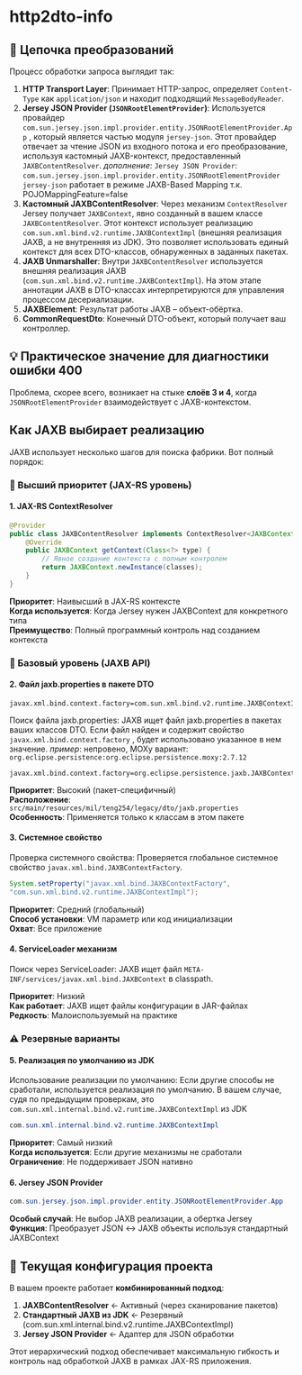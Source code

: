# http2dto-info

## 🔄 Цепочка преобразований

Процесс обработки запроса выглядит так:

1. **HTTP Transport Layer**: Принимает HTTP-запрос, определяет `Content-Type`
как `application/json` и находит подходящий `MessageBodyReader`.
2. **Jersey JSON Provider (`JSONRootElementProvider`)**: Используется
провайдер `com.sun.jersey.json.impl.provider.entity.JSONRootElementProvider.App`
, который является частью модуля `jersey-json`. Этот провайдер отвечает
за чтение JSON из входного потока и его преобразование, используя
кастомный JAXB-контекст, предоставленный `JAXBContentResolver`.
*дополнение*: `Jersey JSON Provider`:
`com.sun.jersey.json.impl.provider.entity.JSONRootElementProvider`
`jersey-json` работает в режиме JAXB-Based Mapping т.к. POJOMappingFeature=false
3. **Кастомный JAXBContentResolver**: Через механизм `ContextResolver`
Jersey получает `JAXBContext`, явно созданный в вашем классе
`JAXBContentResolver`. Этот контекст использует реализацию
`com.sun.xml.bind.v2.runtime.JAXBContextImpl` (внешняя реализация
JAXB, а не внутренняя из JDK). Это позволяет использовать единый
контекст для всех DTO-классов, обнаруженных в заданных пакетах.
4. **JAXB Unmarshaller**: Внутри `JAXBContentResolver` используется внешняя
реализация JAXB (`com.sun.xml.bind.v2.runtime.JAXBContextImpl`). На этом этапе
аннотации JAXB в DTO-классах интерпретируются для управления процессом десериализации.
5. **JAXBElement<CommonRequestDto>**: Результат работы JAXB – объект-обёртка.
6. **CommonRequestDto**: Конечный DTO-объект, который получает ваш контроллер.

## 💡 Практическое значение для диагностики ошибки 400

Проблема, скорее всего, возникает на стыке **слоёв 3 и 4**, когда
`JSONRootElementProvider` взаимодействует с JAXB-контекстом.

## Как JAXB выбирает реализацию

JAXB использует несколько шагов для поиска фабрики. Вот полный порядок:

### 🎯 Высший приоритет (JAX-RS уровень)

#### 1. **JAX-RS ContextResolver<JAXBContext>**

```java
@Provider
public class JAXBContentResolver implements ContextResolver<JAXBContext> {
    @Override
    public JAXBContext getContext(Class<?> type) {
        // Явное создание контекста с полным контролем
        return JAXBContext.newInstance(classes);
    }
}
```

**Приоритет**: Наивысший в JAX-RS контексте  
**Когда используется**: Когда Jersey нужен JAXBContext для конкретного типа  
**Преимущество**: Полный программный контроль над созданием контекста

### 🔧 Базовый уровень (JAXB API)

#### 2. **Файл jaxb.properties в пакете DTO**

```properties
javax.xml.bind.context.factory=com.sun.xml.bind.v2.runtime.JAXBContextImpl
```

Поиск файла jaxb.properties: JAXB ищет файл jaxb.properties в пакетах ваших
классов DTO. Если файл найден и содержит свойство `javax.xml.bind.context.factory`
, будет использовано указанное в нем значение.
*пример*: непровено, MOXy вариант:
`org.eclipse.persistence:org.eclipse.persistence.moxy:2.7.12`

```properties
javax.xml.bind.context.factory=org.eclipse.persistence.jaxb.JAXBContextFactory
```

**Приоритет**: Высокий (пакет-специфичный)  
**Расположение**: `src/main/resources/mil/teng254/legacy/dto/jaxb.properties`  
**Особенность**: Применяется только к классам в этом пакете

#### 3. **Системное свойство**

Проверка системного свойства: Проверяется глобальное системное свойство
`javax.xml.bind.JAXBContextFactory`.

```java
System.setProperty("javax.xml.bind.JAXBContextFactory",  
"com.sun.xml.bind.v2.runtime.JAXBContextImpl");
```

**Приоритет**: Средний (глобальный)  
**Способ установки**: VM параметр или код инициализации  
**Охват**: Все приложение

#### 4. **ServiceLoader механизм**

Поиск через ServiceLoader: JAXB ищет файл
`META-INF/services/javax.xml.bind.JAXBContext` в classpath.

**Приоритет**: Низкий  
**Как работает**: JAXB ищет файлы конфигурации в JAR-файлах  
**Редкость**: Малоиспользуемый на практике

### ⚠️ Резервные варианты

#### 5. **Реализация по умолчанию из JDK**

Использование реализации по умолчанию: Если другие способы не сработали,
используется реализация по умолчанию. В вашем случае, судя по предыдущим
проверкам, это `com.sun.xml.internal.bind.v2.runtime.JAXBContextImpl` из JDK

```java
com.sun.xml.internal.bind.v2.runtime.JAXBContextImpl
```

**Приоритет**: Самый низкий  
**Когда используется**: Если другие механизмы не сработали  
**Ограничение**: Не поддерживает JSON нативно

#### 6. **Jersey JSON Provider**

```java
com.sun.jersey.json.impl.provider.entity.JSONRootElementProvider.App
```

**Особый случай**: Не выбор JAXB реализации, а обертка Jersey  
**Функция**: Преобразует JSON ↔ JAXB объекты используя стандартный JAXBContext

## 🎪 Текущая конфигурация проекта

В вашем проекте работает **комбинированный подход**:

1. **JAXBContentResolver** ← Активный (через сканирование пакетов)
2. **Стандартный JAXB из JDK** ← Резервный (com.sun.xml.internal.bind.v2.runtime.JAXBContextImpl)
3. **Jersey JSON Provider** ← Адаптер для JSON обработки

Этот иерархический подход обеспечивает максимальную
гибкость и контроль над обработкой JAXB в рамках JAX-RS
приложения.
